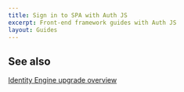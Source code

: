 ```yaml
---
title: Sign in to SPA with Auth JS
excerpt: Front-end framework guides with Auth JS
layout: Guides
---
```


<StackSelector />

<StackSnippet snippet="guide" />

## See also 

[Identity Engine upgrade overview](/docs/guides/oie-upgrade-overview/)
